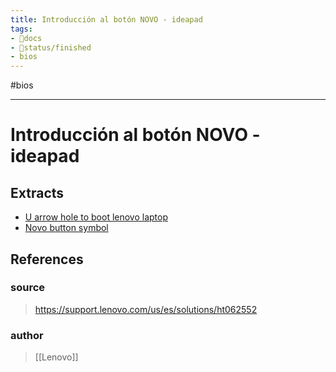 ```yaml
---
title: Introducción al botón NOVO - ideapad
tags:
- 📖docs
- 🚦status/finished
- bios
---
```


#bios

---

# Introducción al botón NOVO - ideapad

## Extracts

- [U arrow hole to boot lenovo laptop](/Extracts/U%20arrow%20hole%20to%20boot%20lenovo%20laptop.md)
- [Novo button symbol](/Extracts/Novo%20button%20symbol.md)
## References

### source
>  https://support.lenovo.com/us/es/solutions/ht062552
### author
>  [[Lenovo]]
